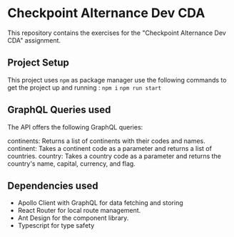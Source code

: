 # Checkpoint Alternance Dev CDA

This repository contains the exercises for the "Checkpoint Alternance Dev CDA" assignment.

## Project Setup

This project uses `npm` as package manager
use the following commands to get the project up and running :
`npm i`
`npm run start`

## GraphQL Queries used

The API offers the following GraphQL queries:

continents: Returns a list of continents with their codes and names.
continent: Takes a continent code as a parameter and returns a list of countries.
country: Takes a country code as a parameter and returns the country's name, capital, currency, and flag.

## Dependencies used

- Apollo Client with GraphQL for data fetching and storing
- React Router for local route management.
- Ant Design for the component library.
- Typescript for type safety
